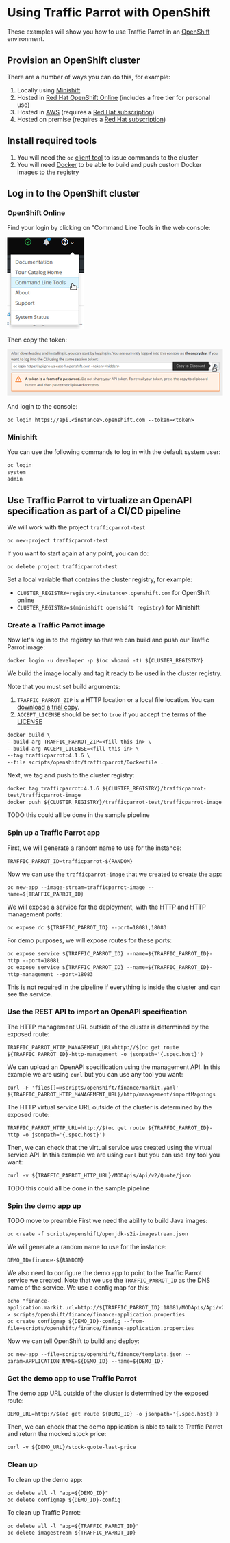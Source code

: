 # Using Traffic Parrot with OpenShift
These examples will show you how to use Traffic Parrot in an [OpenShift](https://www.openshift.com/) environment.

## Provision an OpenShift cluster
There are a number of ways you can do this, for example:
1. Locally using [Minishift](https://github.com/minishift/minishift)
1. Hosted in [Red Hat OpenShift Online](https://www.openshift.com/products/pricing/) (includes a free tier for personal use)
1. Hosted in [AWS](https://aws.amazon.com/quickstart/architecture/openshift/) (requires a [Red Hat subscription](https://www.redhat.com/wapps/ugc/register.html))
1. Hosted on premise (requires a [Red Hat subscription](https://www.redhat.com/wapps/ugc/register.html))

## Install required tools
1. You will need the `oc` [client tool](https://www.okd.io/download.html#oc-platforms) to issue commands to the cluster
1. You will need [Docker](https://docs.docker.com/install/#supported-platforms) to be able to build and push custom Docker images to the registry

## Log in to the OpenShift cluster

### OpenShift Online
Find your login by clicking on "Command Line Tools in the web console:

![Alt text](images/openshift-command-line-tools.png?raw=true "Command Line Tools")

Then copy the token:

![Alt text](images/openshift-copy-token.png?raw=true "Command Line Tools")

And login to the console:
```
oc login https://api.<instance>.openshift.com --token=<token>
```

### Minishift
You can use the following commands to log in with the default system user:
```
oc login
system
admin
```

## Use Traffic Parrot to virtualize an OpenAPI specification as part of a CI/CD pipeline
We will work with the project `trafficparrot-test`

```
oc new-project trafficparrot-test
```

If you want to start again at any point, you can do:
```
oc delete project trafficparrot-test
```

Set a local variable that contains the cluster registry, for example:
* `CLUSTER_REGISTRY=registry.<instance>.openshift.com` for OpenShift online
* `CLUSTER_REGISTRY=$(minishift openshift registry)` for Minishift


### Create a Traffic Parrot image
Now let's log in to the registry so that we can build and push our Traffic Parrot image:
```
docker login -u developer -p $(oc whoami -t) ${CLUSTER_REGISTRY}
```

We build the image locally and tag it ready to be used in the cluster registry.

Note that you must set build arguments:
1. `TRAFFIC_PARROT_ZIP` is a HTTP location or a local file location. You can [download a trial copy](https://trafficparrot.com/download.html?src=trafficparrot-examples-openshift).
1. `ACCEPT_LICENSE` should be set to `true` if you accept the terms of the [LICENSE](LICENSE)

```
docker build \
--build-arg TRAFFIC_PARROT_ZIP=<fill this in> \
--build-arg ACCEPT_LICENSE=<fill this in> \
--tag trafficparrot:4.1.6 \
--file scripts/openshift/trafficparrot/Dockerfile .
```

Next, we tag and push to the cluster registry:
```
docker tag trafficparrot:4.1.6 ${CLUSTER_REGISTRY}/trafficparrot-test/trafficparrot-image
docker push ${CLUSTER_REGISTRY}/trafficparrot-test/trafficparrot-image
```

TODO this could all be done in the sample pipeline
### Spin up a Traffic Parrot app
First, we will generate a random name to use for the instance:
```
TRAFFIC_PARROT_ID=trafficparrot-${RANDOM}
```

Now we can use the `trafficparrot-image` that we created to create the app:
```
oc new-app --image-stream=trafficparrot-image --name=${TRAFFIC_PARROT_ID}
```

We will expose a service for the deployment, with the HTTP and HTTP management ports:
```
oc expose dc ${TRAFFIC_PARROT_ID} --port=18081,18083
```

For demo purposes, we will expose routes for these ports:
```
oc expose service ${TRAFFIC_PARROT_ID} --name=${TRAFFIC_PARROT_ID}-http --port=18081
oc expose service ${TRAFFIC_PARROT_ID} --name=${TRAFFIC_PARROT_ID}-http-management --port=18083
```
This is not required in the pipeline if everything is inside the cluster and can see the service.

### Use the REST API to import an OpenAPI specification
The HTTP management URL outside of the cluster is determined by the exposed route:
```
TRAFFIC_PARROT_HTTP_MANAGEMENT_URL=http://$(oc get route ${TRAFFIC_PARROT_ID}-http-management -o jsonpath='{.spec.host}')
```

We can upload an OpenAPI specification using the management API. In this example we are using `curl` but you can use any tool you want:
```
curl -F 'files[]=@scripts/openshift/finance/markit.yaml' ${TRAFFIC_PARROT_HTTP_MANAGEMENT_URL}/http/management/importMappings
```

The HTTP virtual service URL outside of the cluster is determined by the exposed route:
```
TRAFFIC_PARROT_HTTP_URL=http://$(oc get route ${TRAFFIC_PARROT_ID}-http -o jsonpath='{.spec.host}')
```

Then, we can check that the virtual service was created using the virtual service API. In this example we are using `curl` but you can use any tool you want:
```
curl -v ${TRAFFIC_PARROT_HTTP_URL}/MODApis/Api/v2/Quote/json
```

TODO this could all be done in the sample pipeline
### Spin the demo app up
TODO move to preamble
First we need the ability to build Java images:
```
oc create -f scripts/openshift/openjdk-s2i-imagestream.json
```

We will generate a random name to use for the instance:
```
DEMO_ID=finance-${RANDOM}
```

We also need to configure the demo app to point to the Traffic Parrot service we created. Note that we use the `TRAFFIC_PARROT_ID` as the DNS name of the service. We use a config map for this:
```
echo "finance-application.markit.url=http://${TRAFFIC_PARROT_ID}:18081/MODApis/Api/v2/Quote/json" > scripts/openshift/finance/finance-application.properties
oc create configmap ${DEMO_ID}-config --from-file=scripts/openshift/finance/finance-application.properties
```

Now we can tell OpenShift to build and deploy:
```
oc new-app --file=scripts/openshift/finance/template.json --param=APPLICATION_NAME=${DEMO_ID} --name=${DEMO_ID}
```

### Get the demo app to use Traffic Parrot
The demo app URL outside of the cluster is determined by the exposed route:
```
DEMO_URL=http://$(oc get route ${DEMO_ID} -o jsonpath='{.spec.host}')
```

Then, we can check that the demo application is able to talk to Traffic Parrot and return the mocked stock price:
```
curl -v ${DEMO_URL}/stock-quote-last-price
```

### Clean up
To clean up the demo app:
```
oc delete all -l "app=${DEMO_ID}"
oc delete configmap ${DEMO_ID}-config
```

To clean up Traffic Parrot:
```
oc delete all -l "app=${TRAFFIC_PARROT_ID}"
oc delete imagestream ${TRAFFIC_PARROT_ID}
```
